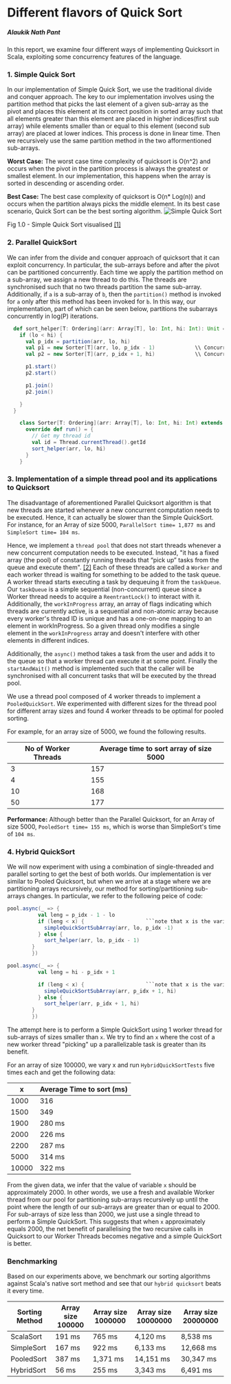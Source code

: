 # Different flavors of Quick Sort

##### Alaukik Nath Pant 


In this report, we examine four different ways of implementing Quicksort
in Scala, exploiting some concurrency features of the language.

### 1. Simple Quick Sort

In our implementation of Simple Quick Sort, we use the traditional divide and
conquer approach. The key to our implementation involves using the partition method that
picks the last element of a given sub-array as the pivot and places this element at its correct position in sorted array such that all elements greater than this element are placed 
in higher indices(first sub array) while elements smaller than or equal to this element (second sub array) are placed at lower indices. This process is done in linear time. Then we recursively use the same partition method in the two afformentioned sub-arrays.

**Worst Case:** The worst case time complexity of quicksort is O(n^2) and occurs when the pivot in the partition process is always the greatest or smallest element. In our implementation, this happens when the array is sorted in descending or ascending order.

**Best Case:** The best case complexity of quicksort is O(n* Log(n)) and occurs when the partition always picks the middle element. In its best case scenario, Quick Sort can be the best sorting algorithm.
![Simple Quick Sort](https://www.techiedelight.com/wp-content/uploads/Quicksort.png)

Fig 1.0 - Simple Quick Sort visualised [[1]](https://www.techiedelight.com/quicksort/)

### 2. Parallel QuickSort

We can infer from the divide and conquer approach of quicksort that it can exploit concurrency. In particular, the sub-arrays before and after the pivot can be partitioned concurrently. Each time we apply the partition method on a sub-array, we assign a new thread to do this. The threads are synchronised such that no two threads partition the same sub-array. Additionally, if ```a``` is a sub-array of ```b```, then the ```partition()``` method is invoked for ```a``` only after this method has been invoked for ```b```.  In this way, our implementation, part of which can be seen below, partitions the subarrays concurrently in log(P) iterations.


```scala
  def sort_helper[T: Ordering](arr: Array[T], lo: Int, hi: Int): Unit = {
    if (lo < hi) {
      val p_idx = partition(arr, lo, hi)
      val p1 = new Sorter[T](arr, lo, p_idx - 1)             \\ Concurrent operation 1 described above
      val p2 = new Sorter[T](arr, p_idx + 1, hi)             \\ Concurrent operation 2 described above

      p1.start()
      p2.start()

      p1.join()
      p2.join()

    }
  }

    class Sorter[T: Ordering](arr: Array[T], lo: Int, hi: Int) extends Thread {
      override def run() = {
        // Get my thread id
        val id = Thread.currentThread().getId
        sort_helper(arr, lo, hi)
      }
    }
```

### 3. Implementation of a simple thread pool and its applications to Quicksort

The disadvantage of aforementioned Parallel Quicksort algorithm is that new threads are started whenever a new concurrent computation needs to be executed. Hence, it can actually be slower than the Simple QuickSort. For instance, for an Array of size 5000, ```ParallelSort time= 1,877 ms``` and ```SimpleSort time= 104 ms```. 

Hence, we implement a ```thread pool``` that does not start threads whenever a new concurrent computation needs to be executed. Instead, "it has a fixed array (the pool) of constantly running threads that “pick up” tasks from the queue and execute them". [[2]](https://ilyasergey.net/YSC3248/week-07-midterm-project.html) Each of these threads are called a ```Worker``` and each worker thread is waiting for something to be added to the task queue. A worker thread starts executing a task by dequeuing it from the ```taskQueue```.
Our ```taskQueue``` is a simple sequential (non-concurrent) queue since a Worker thread needs to acquire a ```ReentrantLock()``` to interact with it. Additionally, the ```workInProgress``` array, an array of flags indicating which threads are currently active, is a sequential and non-atomic array because
every worker's thread ID is unique and has a one-on-one mapping to an element in workInProgress. So a given thread only modifies a single element in the ```workInProgress``` array and doesn't interfere with other elements in different indices.

Additionally, the ```async()``` method takes a task from the user and adds it to the queue so that a worker thread can execute it at some point.
Finally the ```startAndWait()``` method is implemented such that the caller will be synchronised with all concurrent tasks that will be executed by the thread pool. 

We use a thread pool composed of 4 worker threads to implement a ```PooledQuickSort```. We experimented with different sizes for the thread pool for different array sizes and found 4 worker threads to be optimal for pooled sorting.

For example, for an array size of 5000, we found the following results.

| No of Worker Threads | Average time  to sort array of size 5000|
| ------------- | ------------- |
| 3            | 157       |
| 4            | 155       |
| 10           | 168       |
| 50           | 177       |

**Performance:** Although better than the Parallel Quicksort, for an Array of size 5000, ```PooledSort time= 155 ms```, which is worse than SimpleSort's time of ```104 ms```.


### 4. Hybrid QuickSort

We will now experiment with using a combination of single-threaded and parallel sorting to get the best of both worlds. Our implementation is ver similar to Pooled Quicksort, but when we arrive at a stage where we are partitioning arrays recursively, our method for sorting/partitioning sub-arrays changes. In particular, we refer to the following peice of code:

```scala
pool.async(_ => {
          val leng = p_idx - 1 - lo
          if (leng < x) {                    ```note that x is the variable we vary here
            simpleQuickSortSubArray(arr, lo, p_idx -1)
          } else {
            sort_helper(arr, lo, p_idx - 1)
        }
        })

pool.async(_ => {
          val leng = hi - p_idx + 1

          if (leng < x) {                    ```note that x is the variable we vary here
            simpleQuickSortSubArray(arr, p_idx + 1, hi)
          } else {
            sort_helper(arr, p_idx + 1, hi)
        }
        })
```

The attempt here is to perform a Simple QuickSort using 1 worker thread for sub-arrays of sizes smaller than ```x```. We try to find an ```x``` where the cost of a new worker thread "picking" up a parallelizable task is greater than its benefit.


For an array of size 100000, we vary x and run ```HybridQuickSortTests``` five times each and get the following data:

|x|Average Time to sort (ms)|
| -------------| -------------|
|1000 | 316 |
|1500 | 349 |
|1900 | 280 ms|
|2000 | 226 ms|
|2200 | 287 ms|
|5000 | 314 ms|
|10000 | 322 ms|

From the given data, we infer that the value of variable ```x``` should be approximately 2000. In other words, we use a fresh and available Worker thread from our pool for partitioning sub-arrays recursively up until the point where the length of our sub-arrays are greater than or equal to 2000. For sub-arrays of size less than 2000, we just use a single thread to perform a Simple QuickSort. This suggests that when ```x``` approximately equals 2000, the net benefit of parallelising the two recursive calls in Quicksort to our Worker Threads becomes negative and a simple QuickSort is better.


### Benchmarking

Based on our experiments above, we benchmark our sorting algorithms against Scala's native sort method and see that our ```hybrid quicksort``` beats it every time.


|Sorting Method|Array size 100000 |Array size 1000000 |Array size 10000000| Array size 20000000|
| -------------| ------------- | ------------- | ------------- | ------------- |
|ScalaSort | 191 ms| 765 ms | 4,120 ms| 8,538 ms|
|SimpleSort| 167 ms| 922 ms| 6,133 ms| 12,668 ms|
|PooledSort| 387 ms|  1,371 ms|  14,151 ms| 30,347 ms|
|HybridSort| 56 ms| 255 ms|  3,343 ms| 6,491 ms|



